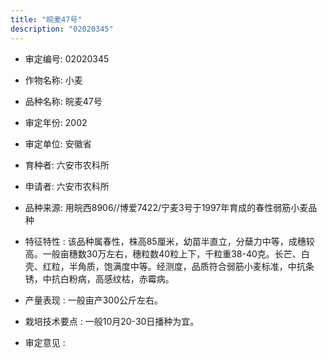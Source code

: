 ```yaml
---
title: "皖麦47号"
description: "02020345"
---
```

* 审定编号:  02020345

*  作物名称:  小麦

*  品种名称:  皖麦47号

*  审定年份:  2002

*  审定单位:  安徽省

* 育种者:  六安市农科所

*  申请者:  六安市农科所

*  品种来源:  用皖西8906//博爱7422/宁麦3号于1997年育成的春性弱筋小麦品种

*  特征特性 : 
该品种属春性，株高85厘米，幼苗半直立，分蘖力中等，成穗较高。一般亩穗数30万左右，穗粒数40粒上下，千粒重38-40克。长芒、白壳、红粒，半角质，饱满度中等。经测度，品质符合弱筋小麦标准，中抗条锈，中抗白粉病，高感纹枯，赤霉病。
 
*  产量表现 : 
一般亩产300公斤左右。

*  栽培技术要点 : 
一般10月20-30日播种为宜。

*  审定意见 : 

